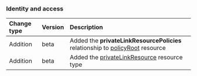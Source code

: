 ### Identity and access

| **Change type** | **Version** | **Description** |
|:---|:---|:---|
|Addition|beta|Added the **privateLinkResourcePolicies** relationship to [policyRoot](https://docs.microsoft.com/en-us/graph/api/resources/policyRoot?view=graph-rest-beta) resource|
|Addition|beta|Added the [privateLinkResource](https://docs.microsoft.com/en-us/graph/api/resources/privateLinkResource?view=graph-rest-beta) resource type|
